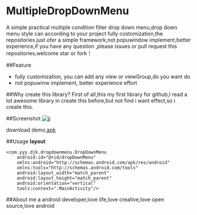 # MultipleDropDownMenu

A simple practical multiple condition filter drop down menu,drop down menu style can according to your project fully costomization,the repositories just ofer a simple framework,not popuwindow implement,better experience,if you have any question ,please issues or pull request this repositories,welcome star or fork！

##Feature
 - fully customization, you can add any view or viewGroup,do you want do
 - not popuwinw implement, better experience effort

##Why create this library?
First of all,this my first library for github,I read a lot awesome library in create this before,but not find i want effect,so i create this.

##Screenshot
![jj](https://github.com/dongjunkun/MultipleDropDownMenu/blob/master/art/simaple.gif)

download demo<a href="https://raw.githubusercontent.com/dongjunkun/DropDownMenu/master/app/build/outputs/apk/app-debug.apk">  apk</a>

##Usage
**layout**
```
<com.yyy.djk.dropdownmenu.DropDownMenu
    android:id="@+id/dropDownMenu"
    xmlns:android="http://schemas.android.com/apk/res/android"
    xmlns:tools="http://schemas.android.com/tools"
    android:layout_width="match_parent"
    android:layout_height="match_parent"
    android:orientation="vertical"
    tools:context=".MainActivity"/>
```

##About me
    a android developer,love life,love creative,love open source,love android
